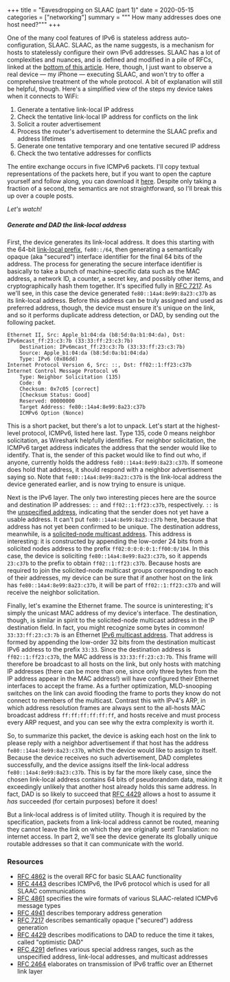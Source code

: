 +++
title = "Eavesdropping on SLAAC (part 1)"
date = 2020-05-15
categories = ["networking"]
summary = """
How many addresses does one host need?"""
+++

One of the many cool features of IPv6 is stateless address auto-configuration,
SLAAC. SLAAC, as the name suggests, is a mechanism for hosts to statelessly
configure their own IPv6 addresses. SLAAC has a lot of complexities and nuances,
and is defined and modified in a pile of RFCs, linked at the [bottom of this
article](#resources). Here, though, I just want to observe a real device — my
iPhone — executing SLAAC, and won't try to offer a comprehensive treatment of
the whole protocol. A bit of explanation will still be helpful, though. Here's a
simplified view of the steps my device takes when it connects to WiFi:

1. Generate a tentative link-local IP address
1. Check the tentative link-local IP address for conflicts on the link
1. Solicit a router advertisement
1. Process the router's advertisement to determine the SLAAC prefix and address
   lifetimes
1. Generate one tentative temporary and one tentative secured IP address
1. Check the two tentative addresses for conflicts

The entire exchange occurs in five ICMPv6 packets. I'll copy textual
representations of the packets here, but if you want to open the capture
yourself and follow along, you can download it [here](slaac.pcapng). Despite
only taking a fraction of a second, the semantics are not straightforward, so
I'll break this up over a couple posts.

_Let's watch!_

##### Generate and DAD the link-local address

First, the device generates its link-local address. It does this starting with
the 64-bit [link-local prefix](https://tools.ietf.org/html/rfc4291#page-11),
`fe80::/64`, then generating a semantically opaque (aka "secured") interface
identifier for the final 64 bits of the address. The process for generating the
secure interface identifier is basically to take a bunch of machine-specific
data such as the MAC address, a network ID, a counter, a secret key, and
possibly other items, and cryptographically hash them together. It's specified
fully in [RFC 7217](https://tools.ietf.org/html/rfc7217#page-7). As we'll see,
in this case the device generated `fe80::14a4:8e99:8a23:c37b` as its link-local
address. Before this address can be truly assigned and used as preferred
address, though, the device must ensure it's unique on the link, and so it
performs duplicate address detection, or DAD, by sending out the following
packet.

```text
Ethernet II, Src: Apple_b1:04:da (b8:5d:0a:b1:04:da), Dst: IPv6mcast_ff:23:c3:7b (33:33:ff:23:c3:7b)
    Destination: IPv6mcast_ff:23:c3:7b (33:33:ff:23:c3:7b)
    Source: Apple_b1:04:da (b8:5d:0a:b1:04:da)
    Type: IPv6 (0x86dd)
Internet Protocol Version 6, Src: ::, Dst: ff02::1:ff23:c37b
Internet Control Message Protocol v6
    Type: Neighbor Solicitation (135)
    Code: 0
    Checksum: 0x7c05 [correct]
    [Checksum Status: Good]
    Reserved: 00000000
    Target Address: fe80::14a4:8e99:8a23:c37b
    ICMPv6 Option (Nonce)
```

This is a short packet, but there's a lot to unpack. Let's start at the
highest-level protocol, ICMPv6, listed here last. Type 135, code 0 means
neighbor solicitation, as Wireshark helpfully identifies. For neighbor
solicitation, the ICMPv6 target address indicates the address that the sender
would like to identify. That is, the sender of this packet would like to find
out who, if anyone, currently holds the address `fe80::14a4:8e99:8a23:c37b`. If
someone does hold that address, it should respond with a neighbor advertisement
saying so. Note that `fe80::14a4:8e99:8a23:c37b` is the link-local address the
device generated earlier, and is now trying to ensure is unique.

Next is the IPv6 layer. The only two interesting pieces here are the source and
destination IP addresses: `::` and `ff02::1:ff23:c37b`, respectively. `::` is
the [unspecified address](https://tools.ietf.org/html/rfc4291#page-9),
indicating that the sender does not yet have a usable address. It can't put
`fe80::14a4:8e99:8a23:c37b` here, because that address has not yet been
confirmed to be unique. The destination address, meanwhile, is a [solicited-node
multicast address](https://tools.ietf.org/html/rfc4291#page-16). This address is
interesting: it is constructed by appending the low-order 24 bits from a
solicited nodes address to the prefix `ff02:0:0:0:0:1:ff00:0/104`. In this case,
the device is soliciting `fe80::14a4:8e99:8a23:c37b`, so it appends `23:c37b` to
the prefix to obtain `ff02::1:ff23:c37b`. Because hosts are required to join
the solicited-node multicast groups corresponding to each of their addresses, my
device can be sure that if another host on the link has
`fe80::14a4:8e99:8a23:c37b`, it will be part of `ff02::1:ff23:c37b` and will
receive the neighbor solicitation.

Finally, let's examine the Ethernet frame. The source is uninteresting; it's
simply the unicast MAC address of my device's interface. The destination,
though, is similar in spirit to the solicited-node multicast address in the IP
destination field. In fact, you might recognize some bytes in common!
`33:33:ff:23:c3:7b` is an Ethernet [IPv6 multicast
address](https://tools.ietf.org/html/rfc2464#page-5). That address is formed by
appending the low-order 32 bits from the destination multicast IPv6 address to
the prefix `33:33`. Since the destination address is `ff02::1:ff23:c37b`, the
MAC address is `33:33:ff:23:c3:7b`. This frame will therefore be broadcast to
all hosts on the link, but only hosts with matching IP addresses (there can be
more than one, since only three bytes from the IP address appear in the MAC
address!) will have configured their Ethernet interfaces to accept the frame. As
a further optimization, MLD-snooping switches on the link can avoid flooding the
frame to ports they know do not connect to members of the multicast. Contrast
this with IPv4's ARP, in which address resolution frames are always sent to the
all-hosts MAC broadcast address `ff:ff:ff:ff:ff:ff`, and hosts receive and must
process every ARP request, and you can see why the extra complexity is worth it.

So, to summarize this packet, the device is asking each host on the link to
please reply with a neighbor advertisement if that host has the address
`fe80::14a4:8e99:8a23:c37b`, which the device would like to assign to itself.
Because the device receives no such advertisement, DAD completes successfully,
and the device assigns itself the link-local address
`fe80::14a4:8e99:8a23:c37b`. This is by far the more likely case, since the
chosen link-local address contains 64 bits of pseudorandom data, making it
exceedingly unlikely that another host already holds this same address. In fact,
DAD is so likely to succeed that [RFC 4429](https://tools.ietf.org/html/rfc4429)
allows a host to assume it _has_ succeeded (for certain purposes) before it
does!

But a link-local address is of limited utility. Though it is required by the
specification, packets from a link-local address cannot be routed, meaning they
cannot leave the link on which they are originally sent! Translation: no
internet access. In part 2, we'll see the device generate its globally unique
routable addresses so that it can communicate with the world.

### Resources

- [RFC 4862](https://tools.ietf.org/html/rfc4862) is the overall RFC for basic
  SLAAC functionality
- [RFC 4443](https://tools.ietf.org/html/rfc4443) describes ICMPv6, the IPv6
  protocol which is used for all SLAAC communications
- [RFC 4861](https://tools.ietf.org/html/rfc4861) specifies the wire formats of
  various SLAAC-related ICMPv6 message types
- [RFC 4941](https://tools.ietf.org/html/rfc4941) describes temporary address
  generation
- [RFC 7217](https://tools.ietf.org/html/rfc7217) describes semantically opaque
  ("secured") address generation
- [RFC 4429](https://tools.ietf.org/html/rfc4429) describes modifications to DAD
  to reduce the time it takes, called "optimistic DAD"
- [RFC 4291](https://tools.ietf.org/html/rfc4291) defines various special
  address ranges, such as the unspecified address, link-local addresses, and
  multicast addresses
- [RFC 2464](https://tools.ietf.org/html/rfc2464) elaborates on transmission of
  IPv6 traffic over an Ethernet link layer

